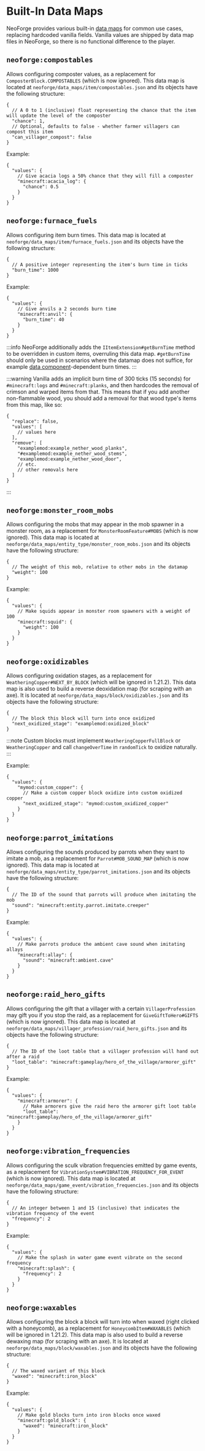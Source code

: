 # Built-In Data Maps

NeoForge provides various built-in [data maps][datamap] for common use cases, replacing hardcoded vanilla fields. Vanilla values are shipped by data map files in NeoForge, so there is no functional difference to the player.

## `neoforge:compostables`

Allows configuring composter values, as a replacement for `ComposterBlock.COMPOSTABLES` (which is now ignored). This data map is located at `neoforge/data_maps/item/compostables.json` and its objects have the following structure:

```json5
{
  // A 0 to 1 (inclusive) float representing the chance that the item will update the level of the composter
  "chance": 1,
  // Optional, defaults to false - whether farmer villagers can compost this item
  "can_villager_compost": false
}
```

Example:

```json5
{
  "values": {
    // Give acacia logs a 50% chance that they will fill a composter
    "minecraft:acacia_log": {
      "chance": 0.5
    }
  }
}
```

## `neoforge:furnace_fuels`

Allows configuring item burn times. This data map is located at `neoforge/data_maps/item/furnace_fuels.json` and its objects have the following structure:

```json5
{
  // A positive integer representing the item's burn time in ticks
  "burn_time": 1000
}
```

Example:

```json5
{
  "values": {
    // Give anvils a 2 seconds burn time
    "minecraft:anvil": {
      "burn_time": 40
    }
  }
}
```

:::info
NeoForge additionally adds the `IItemExtension#getBurnTime` method to be overridden in custom items, overruling this data map. `#getBurnTime` should only be used in scenarios where the datamap does not suffice, for example [data component][datacomponent]-dependent burn times.
:::

:::warning
Vanilla adds an implicit burn time of 300 ticks (15 seconds) for `#minecraft:logs` and `#minecraft:planks`, and then hardcodes the removal of crimson and warped items from that. This means that if you add another non-flammable wood, you should add a removal for that wood type's items from this map, like so:

```json5
{
  "replace": false,
  "values": [
    // values here
  ],
  "remove": [
    "examplemod:example_nether_wood_planks",
    "#examplemod:example_nether_wood_stems",
    "examplemod:example_nether_wood_door",
    // etc.
    // other removals here
  ]
}
```
:::

## `neoforge:monster_room_mobs`

Allows configuring the mobs that may appear in the mob spawner in a monster room, as a replacement for `MonsterRoomFeature#MOBS` (which is now ignored). This data map is located at `neoforge/data_maps/entity_type/monster_room_mobs.json` and its objects have the following structure:

```json5
{
  // The weight of this mob, relative to other mobs in the datamap
  "weight": 100
}
```

Example:

```json5
{
  "values": {
    // Make squids appear in monster room spawners with a weight of 100
    "minecraft:squid": {
      "weight": 100
    }
  }
}
```

## `neoforge:oxidizables`

Allows configuring oxidation stages, as a replacement for `WeatheringCopper#NEXT_BY_BLOCK` (which will be ignored in 1.21.2). This data map is also used to build a reverse deoxidation map (for scraping with an axe). It is located at `neoforge/data_maps/block/oxidizables.json` and its objects have the following structure:
```json5
{
  // The block this block will turn into once oxidized
  "next_oxidized_stage": "examplemod:oxidized_block"
}
```

:::note
Custom blocks must implement `WeatheringCopperFullBlock` or `WeatheringCopper` and call `changeOverTime` in `randomTick` to oxidize naturally.
:::

Example:

```json5
{
  "values": {
    "mymod:custom_copper": {
      // Make a custom copper block oxidize into custom oxidized copper
      "next_oxidized_stage": "mymod:custom_oxidized_copper"
    }
  }
}
```

## `neoforge:parrot_imitations`

Allows configuring the sounds produced by parrots when they want to imitate a mob, as a replacement for `Parrot#MOB_SOUND_MAP` (which is now ignored). This data map is located at `neoforge/data_maps/entity_type/parrot_imitations.json` and its objects have the following structure:

```json5
{
  // The ID of the sound that parrots will produce when imitating the mob
  "sound": "minecraft:entity.parrot.imitate.creeper"
}
```

Example:

```json5
{
  "values": {
    // Make parrots produce the ambient cave sound when imitating allays
    "minecraft:allay": {
      "sound": "minecraft:ambient.cave"
    }
  }
}
```

## `neoforge:raid_hero_gifts`

Allows configuring the gift that a villager with a certain `VillagerProfession` may gift you if you stop the raid, as a replacement for `GiveGiftToHero#GIFTS` (which is now ignored). This data map is located at `neoforge/data_maps/villager_profession/raid_hero_gifts.json` and its objects have the following structure:

```json5
{
  // The ID of the loot table that a villager profession will hand out after a raid
  "loot_table": "minecraft:gameplay/hero_of_the_village/armorer_gift"
}
```

Example:

```json5
{
  "values": {
    "minecraft:armorer": {
      // Make armorers give the raid hero the armorer gift loot table
      "loot_table": "minecraft:gameplay/hero_of_the_village/armorer_gift"
    }
  }
}
```

## `neoforge:vibration_frequencies`

Allows configuring the sculk vibration frequencies emitted by game events, as a replacement for `VibrationSystem#VIBRATION_FREQUENCY_FOR_EVENT` (which is now ignored). This data map is located at `neoforge/data_maps/game_event/vibration_frequencies.json` and its objects have the following structure:

```json5
{
  // An integer between 1 and 15 (inclusive) that indicates the vibration frequency of the event
  "frequency": 2
}
```

Example:

```json5
{
  "values": {
    // Make the splash in water game event vibrate on the second frequency
    "minecraft:splash": {
      "frequency": 2
    }
  }
}
```

## `neoforge:waxables`

Allows configuring the block a block will turn into when waxed (right clicked with a honeycomb), as a replacement for `HoneycombItem#WAXABLES` (which will be ignored in 1.21.2). This data map is also used to build a reverse dewaxing map (for scraping with an axe). It is located at `neoforge/data_maps/block/waxables.json` and its objects have the following structure:

```json5
{
  // The waxed variant of this block
  "waxed": "minecraft:iron_block"
}
```

Example:

```json5
{
  "values": {
    // Make gold blocks turn into iron blocks once waxed
    "minecraft:gold_block": {
      "waxed": "minecraft:iron_block"
    }
  }
}
```

[datacomponent]: ../../../items/datacomponents.md
[datamap]: index.md
